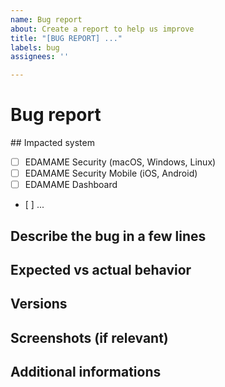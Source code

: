 ```yaml
---
name: Bug report
about: Create a report to help us improve
title: "[BUG REPORT] ..."
labels: bug
assignees: ''

---
```


# Bug report

## Impacted system
- [ ] EDAMAME Security (macOS, Windows, Linux)
- [ ] EDAMAME Security Mobile (iOS, Android)
- [ ] EDAMAME Dashboard
- [ ] ...

## Describe the bug in a few lines

## Expected vs actual behavior

## Versions

## Screenshots (if relevant)

## Additional informations
